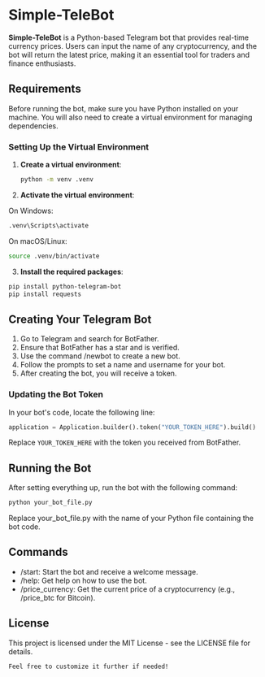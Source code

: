 # Simple-TeleBot

**Simple-TeleBot** is a Python-based Telegram bot that provides real-time currency prices. Users can input the name of any cryptocurrency, and the bot will return the latest price, making it an essential tool for traders and finance enthusiasts.

## Requirements

Before running the bot, make sure you have Python installed on your machine. You will also need to create a virtual environment for managing dependencies.

### Setting Up the Virtual Environment

1. **Create a virtual environment**:
   ```bash
   python -m venv .venv
2. **Activate the virtual environment**:

On Windows:
```bash
.venv\Scripts\activate
```
On macOS/Linux:
```bash
source .venv/bin/activate
```
3. **Install the required packages**:

```bash
pip install python-telegram-bot
pip install requests
```
## Creating Your Telegram Bot
1. Go to Telegram and search for BotFather.
2. Ensure that BotFather has a star and is verified.
3. Use the command /newbot to create a new bot.
4. Follow the prompts to set a name and username for your bot.
5. After creating the bot, you will receive a token.
### Updating the Bot Token
In your bot's code, locate the following line:
```python
application = Application.builder().token("YOUR_TOKEN_HERE").build()
```
Replace `YOUR_TOKEN_HERE` with the token you received from BotFather.

## Running the Bot
After setting everything up, run the bot with the following command:
```bash
python your_bot_file.py
```
Replace your_bot_file.py with the name of your Python file containing the bot code.

## Commands
- /start: Start the bot and receive a welcome message.
- /help: Get help on how to use the bot.
- /price_currency: Get the current price of a cryptocurrency (e.g., /price_btc for Bitcoin).
## License
This project is licensed under the MIT License - see the LICENSE file for details.
```css
Feel free to customize it further if needed!
```